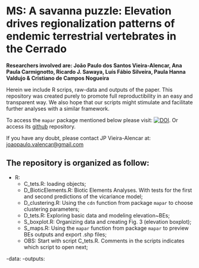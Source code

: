 # MS: A savanna puzzle: Elevation drives regionalization patterns of endemic terrestrial vertebrates in the Cerrado

**Researchers involved are: João Paulo dos Santos Vieira-Alencar, Ana Paula Carmignotto, Ricardo J. Sawaya, Luís Fábio Silveira, Paula Hanna Valdujo & Cristiano de Campos Nogueira**

Herein we include R scrips, raw-data and outputs of the paper. This repository was created purely to promote full reproductibility in an easy and transparent way. We also hope that our scripts might stimulate and facilitate further analyses with a similar framework.

To access the `mapar` package mentioned below please visit: [![DOI](https://zenodo.org/badge/316021065.svg)](https://zenodo.org/badge/latestdoi/316021065). Or access its [github](https://github.com/joao-svalencar/mapar) repository.

If you have any doubt, please contact JP Vieira-Alencar at: joaopaulo.valencar@gmail.com

## The repository is organized as follow:
  - R: 
    - C_tets.R: loading objects;
    - D_BioticElements.R: Biotic Elements Analyses. With tests for the first and second predictions of the vicariance model;
    - D_clustering.R: Using the `cdn` function from package `mapar` to choose clustering parameters;
    - D_tets.R: Exploring basic data and modeling elevation~BEs;
    - S_boxplot.R: Organizing data and creating Fig. 3 (elevation boxplot);
    - S_maps.R: Using the `mapar` function from package `mapar` to preview BEs outputs and export .shp files;
    - OBS: Start with script C_tets.R. Comments in the scripts indicates which script to open next;
  
  -data:
  -outputs:


